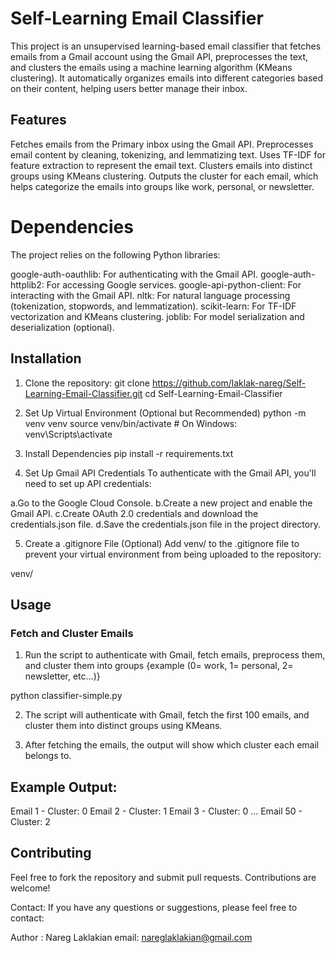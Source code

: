 # Self-Learning Email Classifier
This project is an unsupervised learning-based email classifier that fetches emails from a Gmail account using the Gmail API, preprocesses the text, and clusters the emails using a machine learning algorithm (KMeans clustering). It automatically organizes emails into different categories based on their content, helping users better manage their inbox.

## Features
Fetches emails from the Primary inbox using the Gmail API.
Preprocesses email content by cleaning, tokenizing, and lemmatizing text.
Uses TF-IDF for feature extraction to represent the email text.
Clusters emails into distinct groups using KMeans clustering.
Outputs the cluster for each email, which helps categorize the emails into groups like work, personal, or newsletter.

# Dependencies
The project relies on the following Python libraries:

google-auth-oauthlib: For authenticating with the Gmail API.
google-auth-httplib2: For accessing Google services.
google-api-python-client: For interacting with the Gmail API.
nltk: For natural language processing (tokenization, stopwords, and lemmatization).
scikit-learn: For TF-IDF vectorization and KMeans clustering.
joblib: For model serialization and deserialization (optional).


## Installation
1. Clone the repository:
git clone https://github.com/laklak-nareg/Self-Learning-Email-Classifier.git
cd Self-Learning-Email-Classifier

2. Set Up Virtual Environment (Optional but Recommended)
python -m venv venv
source venv/bin/activate   # On Windows: venv\Scripts\activate


3. Install Dependencies
pip install -r requirements.txt


4. Set Up Gmail API Credentials
To authenticate with the Gmail API, you'll need to set up API credentials:

a.Go to the Google Cloud Console.
b.Create a new project and enable the Gmail API.
c.Create OAuth 2.0 credentials and download the credentials.json file.
d.Save the credentials.json file in the project directory.

5. Create a .gitignore File (Optional)
Add venv/ to the .gitignore file to prevent your virtual environment from being uploaded to the repository:

venv/


## Usage
### Fetch and Cluster Emails
1) Run the script to authenticate with Gmail, fetch emails, preprocess them, and cluster them into groups {example (0= work, 1= personal, 2= newsletter, etc...)}

python classifier-simple.py

2) The script will authenticate with Gmail, fetch the first 100 emails, and cluster them into distinct groups using KMeans.

3) After fetching the emails, the output will show which cluster each email belongs to.


## Example Output:
Email 1 - Cluster: 0
Email 2 - Cluster: 1
Email 3 - Cluster: 0
...
Email 50 - Cluster: 2

## Contributing
Feel free to fork the repository and submit pull requests. Contributions are welcome!


Contact:
If you have any questions or suggestions, please feel free to contact:

Author : Nareg Laklakian
email: nareglaklakian@gmail.com
